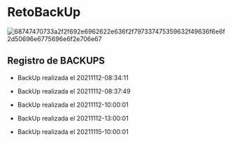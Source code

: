 # RetoBackUp

![68747470733a2f2f692e6962622e636f2f797337475359632f49636f6e6f2d50696e6775696e6f2e706e67](https://user-images.githubusercontent.com/57062736/141106661-73fe088a-12ee-4b4b-98b4-03d5926460bf.png)

## Registro de BACKUPS
- BackUp realizada el 20211112-08:34:11

- BackUp realizada el 20211112-08:37:49

- BackUp realizada el 20211112-10:00:01

- BackUp realizada el 20211112-13:00:01

- BackUp realizada el 20211115-10:00:01

